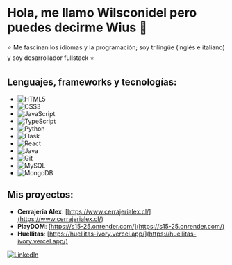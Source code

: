 # Hola, me llamo Wilsconidel pero puedes decirme Wius 👋

⭐ Me fascinan los idiomas y la programación; soy trilingüe (inglés e italiano) y soy desarrollador fullstack ⭐

## Lenguajes, frameworks y tecnologías:
- ![HTML5](https://img.shields.io/badge/-HTML5-000000?style=flat-square&logo=html5&logoColor=E34F26) 
- ![CSS3](https://img.shields.io/badge/-CSS3-000000?style=flat-square&logo=css3&logoColor=1572B6)
- ![JavaScript](https://img.shields.io/badge/-JavaScript-000000?style=flat-square&logo=javascript&logoColor=F7DF1E)
- ![TypeScript](https://img.shields.io/badge/-TypeScript-000000?style=flat-square&logo=typescript&logoColor=3178C6)
- ![Python](https://img.shields.io/badge/-Python-000000?style=flat-square&logo=python&logoColor=3776AB)
- ![Flask](https://img.shields.io/badge/-Flask-000000?style=flat-square&logo=flask&logoColor=000000)
- ![React](https://img.shields.io/badge/-React-000000?style=flat-square&logo=react&logoColor=61DAFB)
- ![Java](https://img.shields.io/badge/-Java-000000?style=flat-square&logo=java&logoColor=007396)
- ![Git](https://img.shields.io/badge/-Git-000000?style=flat-square&logo=git&logoColor=F05032)
- ![MySQL](https://img.shields.io/badge/-MySQL-000000?style=flat-square&logo=mysql&logoColor=4479A1)
- ![MongoDB](https://img.shields.io/badge/-MongoDB-000000?style=flat-square&logo=mongodb&logoColor=47A248)

## Mis proyectos:
- **Cerrajería Alex**: [https://www.cerrajerialex.cl/](https://www.cerrajerialex.cl/)
- **PlayDOM**: [https://s15-25.onrender.com/](https://s15-25.onrender.com/)
- **Huellitas**: [https://huellitas-ivory.vercel.app/](https://huellitas-ivory.vercel.app/)

[![LinkedIn](https://img.shields.io/badge/-LinkedIn-000000?style=flat-square&logo=linkedin&logoColor=0A66C2)](https://www.linkedin.com/in/wius/)
